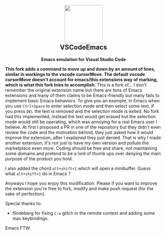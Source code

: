 <h2 align="center"><img src="https://github.com/VSCodeEmacs/Emacs/blob/master/images/icon.png?raw=true" height=123><br>VSCodeEmacs</h2>
<p align="center"><strong>Emacs emulation for Visual Studio Code</strong></p>

**This fork adds a command to move up and down by an amount of lines, similar in workings to the vscode cursorMove. The default vscode cursorMove doesn't account for emacs/this extensions way of marking, which is what this fork tries to accomplish.**
This is a fork of... I don't remember the original extension name but there are tons of Emacs extensions and many of them claims to be Emacs-friendly but many fails to implement basic Emacs behaviors.
To give you an example, in Emacs when you use `Ctrl+Space` to enter selection mode and then select some text, if you press `DEL` the text is removed and the selection mode is exited.
No fork had this implemented, instead the text would get erased but the selection mode would still be operating, which was annoying for a real Emacs user I believe.
At first I proposed a PR in one of the repository but they didn't even review the code and the motivation behind, they just asked how it would improve the extension, after I explained they just denied.
That is why I made another extension, it's not just to have my own version and pollute the marketplace even more. Coding should be free and share, not maintaining some domains and pretend to be a lord of thumb ups over denying the main purpose of the product you hold.


I also added the chord `alt+shift+1` which will open a minibuffer. Guess what `alt+shift+1` do in Emacs ?


Anyways I hope you enjoy this modification. Please if you want to improve the extension you're free to fork, modify and make push request (for the sake of perfection).

Special thanks to:
- flindeberg for fixing `C-w` glitch in the remote context and adding some mac keybindings.

Emacs FTW.

